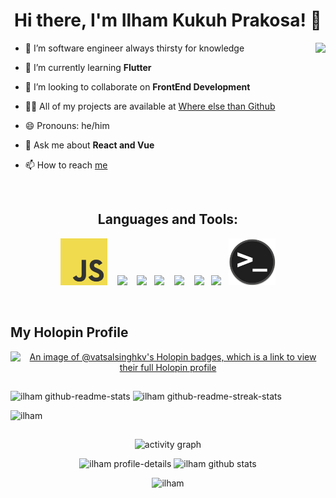 <h1 align="center"> Hi there, I'm Ilham Kukuh Prakosa! 👋 </h1>
<img align="right" src="https://github.com/ilham89/ilham89/blob/master/Assets/developer.gif"/>

- 🔭 I’m software engineer always thirsty for knowledge

- 🌱 I’m currently learning **Flutter**

- 👯 I’m looking to collaborate on **FrontEnd Development**

- 👨‍💻 All of my projects are available at [Where else than Github](https://github.com/ilham89)

- 😄 Pronouns: he/him

- 💬 Ask me about **React and Vue**

- 📫 How to reach [me](https://t.me/ilhamkukuh)


<br/>

<h2 align="center">Languages and Tools:  </h2>

<p align="center">
<code><img height="75" src="https://raw.githubusercontent.com/github/explore/80688e429a7d4ef2fca1e82350fe8e3517d3494d/topics/javascript/javascript.png"></code> &nbsp;&nbsp;
<code><img height="75" src="https://www.vectorlogo.zone/logos/vuejs/vuejs-icon.svg"></code> &nbsp;&nbsp;
<code><a href="https://reactjs.org/" target="_blank"><img height="75" src="https://www.vectorlogo.zone/logos/reactjs/reactjs-icon.svg"></a></code>&nbsp;&nbsp;
<code><img height="75" src="https://www.vectorlogo.zone/logos/nodejs/nodejs-icon.svg"></code> &nbsp;&nbsp;
<code><img height="75" src="https://www.vectorlogo.zone/logos/firebase/firebase-icon.svg"></code> &nbsp;&nbsp;
<code><img height="75" src="https://www.vectorlogo.zone/logos/git-scm/git-scm-icon.svg"></code>&nbsp;&nbsp;
<code><img height="75" src="https://www.vectorlogo.zone/logos/visualstudio_code/visualstudio_code-icon.svg"></code>&nbsp;&nbsp;
<code><img height="75" src="https://raw.githubusercontent.com/github/explore/80688e429a7d4ef2fca1e82350fe8e3517d3494d/topics/terminal/terminal.png"></code>
</p>

<br/>

    
<h2></h2>

<!-- Holopin Profile -->
<h2> My Holopin Profile</h2>
<div align="center">
  
[![An image of @vatsalsinghkv's Holopin badges, which is a link to view their full Holopin profile](https://holopin.me/vatsalsinghkv)](https://holopin.io/@vatsalsinghkv)

</div>

 <h2></h2>

<p>
  <img src="https://github-readme-stats-kv.vercel.app/api?username=ilham89&theme=github_dark&show_icons=true&count_private=true&hide_border=true"  width="48%" alt="ilham github-readme-stats"/>
  <img src="https://github-readme-streak-stats-kv.vercel.app?user=ilham89&theme=tokyonight_duo&hide_border=true" width="48%" alt="ilham github-readme-streak-stats"/>
</p>

<p>
    <img width="50%" src="https://github-readme-stats-kv.vercel.app/api/top-langs?username=ilham89&show_icons=true&theme=github_dark&locale=en&layout=compact&hide_border=true" alt="ilham" />

<h2></h2>

<!-- Activity Graph -->
<p align="center">
    <img src="https://github-readme-activity-graph-kv.vercel.app/graph?username=ilham&theme=react-dark&color=38bdf8&line=38bdf8&hide_border=true&hide_title=false&area=true" width="100%" alt="activity graph">
</p>

<p align="center">
  <img src="https://github-profile-summary-cards.vercel.app/api/cards/profile-details?username=ilham89&theme=tokyonight&hide_border=true"  width="64%" alt="ilham profile-details"/>
    <img src="http://github-profile-summary-cards.vercel.app/api/cards/stats?username=ilham89&theme=tokyonight"  width="31%" alt="ilham github stats"/>
</p>

<!-- <p align="center">
<img src="https://profile-counter.glitch.me/{vatsalsinghkv}/count.svg" alt="Vatsal :: Visitor's Count" />
</p> -->

<p align="center"> <img src="https://komarev.com/ghpvc/?username=ilham89&label=Profile%20views&color=0ea5e9&style=flat" alt="ilham" /> </p>
